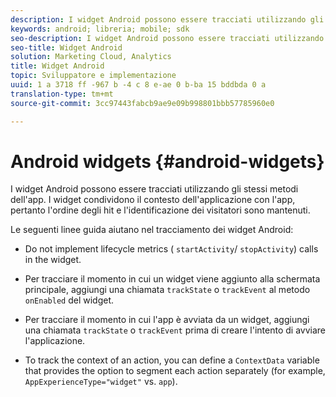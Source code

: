 ```yaml
---
description: I widget Android possono essere tracciati utilizzando gli stessi metodi dell'app. I widget condividono il contesto dell'applicazione con l'app, pertanto l'ordine degli hit e l'identificazione dei visitatori sono mantenuti.
keywords: android; libreria; mobile; sdk
seo-description: I widget Android possono essere tracciati utilizzando gli stessi metodi dell'app. I widget condividono il contesto dell'applicazione con l'app, pertanto l'ordine degli hit e l'identificazione dei visitatori sono mantenuti.
seo-title: Widget Android
solution: Marketing Cloud, Analytics
title: Widget Android
topic: Sviluppatore e implementazione
uuid: 1 a 3718 ff -967 b -4 c 8 e-ae 0 b-ba 15 bddbda 0 a
translation-type: tm+mt
source-git-commit: 3cc97443fabcb9ae9e09b998801bbb57785960e0

---
```



# Android widgets {#android-widgets}

I widget Android possono essere tracciati utilizzando gli stessi metodi dell'app. I widget condividono il contesto dell'applicazione con l'app, pertanto l'ordine degli hit e l'identificazione dei visitatori sono mantenuti.

Le seguenti linee guida aiutano nel tracciamento dei widget Android:

* Do not implement lifecycle metrics ( `startActivity`/ `stopActivity`) calls in the widget.

* Per tracciare il momento in cui un widget viene aggiunto alla schermata principale, aggiungi una chiamata `trackState` o `trackEvent` al metodo `onEnabled` del widget.

* Per tracciare il momento in cui l'app è avviata da un widget, aggiungi una chiamata `trackState` o `trackEvent` prima di creare l'intento di avviare l'applicazione.

* To track the context of an action, you can define a `ContextData` variable that provides the option to segment each action separately (for example, `AppExperienceType="widget"` vs. `app`).

